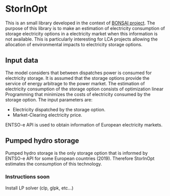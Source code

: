 # StorInOpt

This is an small library developed in the context of [BONSAI project](https://bonsai.uno/). The purpose of this library is to make an estimation of electricity consumption of storage electricity options in a electricity market when this information is not available. This is particularly interesting for LCA projects allowing the allocation of  environmental impacts to electricity storage options.

## Input data

The model considers that between dispatches power is consumed for electricity storage. It is assumed that the storage options provide the service of energy arbitrage to the power market. The estimation of electricity consumption of the storage option consists of optimization linear Programming that minimizes the costs of electricity consumed by the storage option. The input parameters  are:

- Electricity dispatched by the storage option.
- Market-Clearing electricity price.

ENTSO-e API is used to obtain information of European electricity markets.


## Pumped hydro storage

Pumped hydro storage is the only storage option that is informed by ENTSO-e API for some European countries (2019). Therefore StorInOpt estimates the consumption of this technology.


### Instructions soon

Install LP solver (clp, glpk, etc...)
